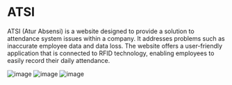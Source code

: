 # ATSI

ATSI (Atur Absensi) is a website designed to provide a solution to attendance system issues within a company. It addresses problems such as inaccurate employee data and data loss. The website offers a user-friendly application that is connected to RFID technology, enabling employees to easily record their daily attendance.

![image](https://github.com/satriapinan/ATSI/assets/99194983/f7c3998d-5678-4776-a7f6-0703bbb33387)
![image](https://github.com/satriapinan/ATSI/assets/99194983/06a1ad33-00f1-44ec-8994-922b5e5ad238)
![image](https://github.com/satriapinan/ATSI/assets/99194983/f11bdd82-d4cf-4fa3-8714-3baebfb071d6)
